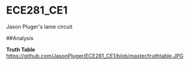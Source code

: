 ECE281_CE1
==========

Jason Pluger's lame circuit

##Analysis

**Truth Table**
https://github.com/JasonPluger/ECE281_CE1/blob/master/truthtable.JPG
